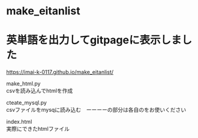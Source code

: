 # make_eitanlist
# 英単語を出力してgitpageに表示しました

https://imai-k-0117.github.io/make_eitanlist/

make_html.py  
csvを読み込んでhtmlを作成

cteate_mysql.py  
csvファイルをmysqに読み込む　ーーーーの部分は各自のをお使いください　

index.html  
実際にできたhtmlファイル
